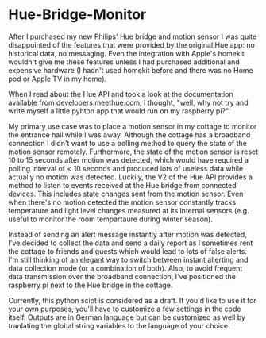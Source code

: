 # Hue-Bridge-Monitor

After I purchased my new Philips' Hue bridge and motion sensor I was quite disappointed of the features that were provided by the original Hue app: no historical data, no messaging. Even the integration with Apple's homekit wouldn't give me these features unless I had purchased additional and expensive hardware (I hadn't used homekit before and there was no Home pod or Apple TV in my home).

When I read about the Hue API and took a look at the documentation available from developers.meethue.com, I thought, "well, why not try and write myself a little pyhton app that would run on my raspberry pi?".

My primary use case was to place a motion sensor in my cottage to monitor the entrance hall while I was away. Although the cottage has a broadband connection I didn't want to use a polling method to query the state of the motion sensor remotely. Furthermore, the state of the motion sensor is reset 10 to 15 seconds after motion was detected, which would have required a polling interval of < 10 seconds and produced lots of useless data while actually no motion was detected.
Luckily, the V2 of the Hue API provides a method to listen to events received at the Hue bridge from connected devices. This includes state changes sent from the motion sensor. Even when there's no motion detected the motion sensor constantly tracks temperature and light level changes measured at its internal sensors (e.g. useful to monitor the room tempartaure during winter season). 

Instead of sending an alert message instantly after motion was detected, I've decided to collect the data and send a daily report as I sometimes rent the cottage to friends and guests which would lead to lots of false alerts. I'm still thinking of an elegant way to switch between instant allerting and data collection mode (or a combination of both). Also, to avoid frequent data transmission over the broadband connection, I've positioned the raspberry pi next to the Hue bridge in the cottage.

Currently, this python scipt is considered as a draft. If you'd like to use it for your own purposes, you'll have to customize a few settings in the code itself. Outputs are in German language but can be customized as well by tranlating the global string variables to the language of your choice.
